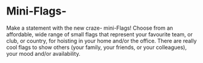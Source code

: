 # Mini-Flags-
Make a statement with the new craze- mini-Flags! Choose from an affordable, wide range of small flags that represent your favourite team, or club, or country, for hoisting in your home and/or the office. There are really cool flags to show others (your family, your friends, or your colleagues), your mood and/or availability.
